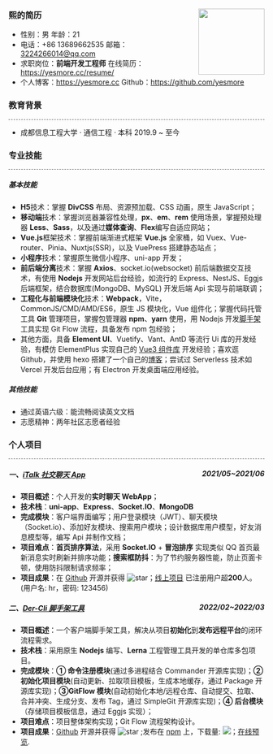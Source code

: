 ### 熙的简历<img width='130' style='float:right;' src='https://cdn.jsdelivr.net/gh/yesmore/img/img/avatar.png'>

- 性别：男                                          年龄：21
- 电话：+86 13689662535              邮箱：3224266014@qq.com
- 求职岗位：**前端开发工程师**           在线简历：https://yesmore.cc/resume/
- 个人博客：https://yesmore.cc     Github：https://github.com/yesmore

### 教育背景

<div style='border-bottom: 1px dashed #666666'></div>

- 成都信息工程大学 · 通信工程 · 本科       2019.9 ~ 至今

### 专业技能

<div style='border-bottom: 1px dashed #666666'></div>

##### 基本技能

- **H5**技术：掌握 **DivCSS** 布局、资源预加载、CSS 动画，原生 JavaScript；
- **移动端**技术：掌握浏览器兼容性处理，**px**、**em**、**rem** 使用场景，掌握预处理器 **Less**、**Sass**，以及通过**媒体查询**、**Flex**编写自适应网站；
- **Vue.js**框架技术：掌握前端渐进式框架 **Vue.js** 全家桶，如 Vuex、Vue-router、Pinia、Nuxtjs(SSR)，以及 VuePress 搭建静态站点；
- **小程序**技术：掌握原生微信小程序、uni-app 开发；
- **前后端分离**技术：掌握 **Axios**、socket.io(websocket) 前后端数据交互技术，有使用 **Nodejs** 开发网站后台经验，如流行的 Express、NestJS、Eggjs 后端框架，结合数据库(MongoDB、MySQL) 开发后端 Api 实现与前端联调；
- **工程化与前端模块化**技术：**Webpack**，Vite，CommonJS/CMD/AMD/ES6，原生 JS 模块化，Vue 组件化；掌握代码托管工具 **Git** 管理项目，掌握包管理器 **npm**、**yarn** 使用，用 Nodejs 开发[脚手架](https://github.com/der-cli/der-cli)工具实现 Git Flow 流程，具备发布 npm 包经验；
- 其他方面，具备 **Element UI**、Vuetify、Vant、AntD 等流行 Ui 库的开发经验，有模仿 ElementPlus 实现自己的 [Vue3 组件库](https://yesmore.cc/Different-UI/) 开发经验；喜欢逛 Github，并使用 hexo 搭建了一个自己的[博客](https://yesmore.cc/)；尝试过 Serverless 技术如 Vercel 开发后台应用；有 Electron 开发桌面端应用经验。

##### 其他技能

- 通过英语六级：能流畅阅读英文文档
- 志愿精神：两年社区志愿者经验

### 个人项目

<div style='border-bottom: 1px dashed #666666'></div>

##### 一、[iTalk 社交聊天 App](https://github.com/yesmore/italk-uniapp)<span style='float:right'>2021/05~2021/06</span>

- **项目概述**：个人开发的**实时聊天 WebApp**；
- **技术栈**：**uni-app**、**Express**、**Socket.IO**、**MongoDB**
- **完成模块**：客户端界面编写；用户登录模块（JWT）、聊天模块（Socket.io）、添加好友模块、搜索用户模块；设计数据库用户模型，好友消息模型等，编写 Api 并制作文档；
- **项目难点**：**首页排序算法**，采用 **Socket.IO** + **冒泡排序** 实现类似 QQ 首页最新消息实时刷新并排序功能；**搜索框防抖**：为了节约服务器性能，防止页面卡顿，使用防抖限制请求频率；
- **项目成果**：在 [Github](https://github.com/yesmore/italk-uniapp) 开源并获得 <img src="https://img.shields.io/github/stars/yesmore/italk-uniapp.svg?logo=github" alt="star"/>；[线上项目](http://italk.aoau.top/) 已注册用户超**200**人。(用户名: hr，密码: 123456)

##### 二、[Der-Cli 脚手架工具](https://der-cli.vercel.app/) <span style='float:right'>2022/02~2022/03</span>

- **项目概述**：一个客户端脚手架工具，解决从项目**初始化**到**发布远程平台**的闭环流程需求。
- **技术栈**：采用原生 **Nodejs** 编写、**Lerna** 工程管理工具开发的单仓库多包项目。
- **完成模块**：**① 命令注册模块**(通过多进程结合 Commander 开源库实现)；**② 初始化项目模块**(自动更新、拉取项目模板，生成本地缓存，通过 Package 开源库实现)；**③GitFlow 模块**(自动初始化本地/远程仓库、自动提交、拉取、合并冲突、生成分支、发布 Tag，通过 SimpleGit 开源库实现)；**④ 后台模块**（存储项目模板信息，通过 Eggjs 实现）；
- **项目难点**：项目整体架构实现；Git Flow 流程架构设计。
- **项目成果**：[Github](https://github.com/der-cli/der-cli) 开源并获得 <img src="https://img.shields.io/github/stars/der-cli/der-cli.svg?logo=github" alt="star"/> ;发布在 [npm](https://www.npmjs.com/package/@der-cli/core) 上，下载量: <img src="https://img.shields.io/npm/dt/@der-cli/core?logo=npm">；[在线预览](https://der-cli.vercel.app/).

